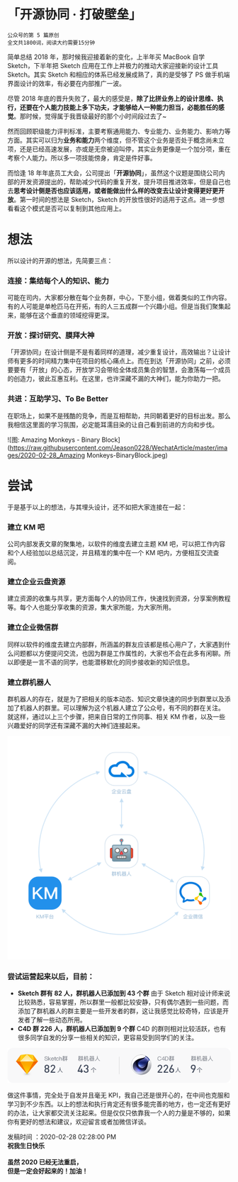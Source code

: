 # 「开源协同 · 打破壁垒」

`公众号的第 5 篇原创`
<br />`全文共1800词，阅读大约需要15分钟`

简单总结 2018 年，那时候我迎接着新的变化，上半年买 MacBook 自学 Sketch，下半年把 Sketch 应用在工作上并极力的推动大家迎接新的设计工具 Sketch。其实 Sketch 和相应的体系已经发展成熟了，真的是受够了 PS 做手机端界面设计的效率，有必要在内部推广一波。

尽管 2018 年底的晋升失败了，最大的感受是，**除了比拼业务上的设计思维、执行，还要在个人能力技能上多下功夫，才能够给人一种能力担当，必能胜任的感觉**。那时候，觉得属于我晋级最好的那个小时间段过去了~

然而回顾职级能力评判标准，主要考察通用能力、专业能力、业务能力、影响力等方面。其实可以归为**业务和能力**两个维度，但不管这个业务是否处于概念尚未立项，还是已经高速发展，亦或是无奈被迫叫停，其实业务更像是一个加分项，重在考察个人能力。所以多一项技能傍身，肯定是件好事。

而恰逢 18 年年底员工大会，公司提出「**开源协同**」，虽然这个议题是围绕公司内部的开发资源提出的，帮助减少代码的重复开发，提升项目推进效率，但是自己也去**思考设计侧是否也应该适用，或者能做出什么样的改变去让设计变得更好更开放**。第一时间的想法是 Sketch，Sketch 的开放性很好的适用于这点。进一步想看看这个模式是否可以复制到其他应用上。

# 想法

所以设计的开源的想法，先简要三点：

### 连接：集结每个人的知识、能力

可能在司内，大家都分散在每个业务群，中心，下至小组，做着类似的工作内容。有的人可能是单枪匹马在开拓，有的人三五成群一个兴趣小组。但是当我们聚集起来，能够在这个垂直的领域挖得更深。

### 开放：探讨研究、膜拜大神

「开源协同」在设计侧是不是有着同样的道理，减少重复设计，高效输出？让设计师有更多的时间精力集中在项目的核心痛点上。而在到达「开源协同」之前，必须要要有「开放」的心态，开放学习会带给全体成员集合的智慧，会激荡每一个成员的创造力，彼此互惠互利。在这里，也许深藏不漏的大神们，能为你助力一把。

### 共进：互助学习、To Be Better

在职场上，如果不是残酷的竞争，而是互相帮助，共同朝着更好的目标出发。那么我相信这里面的学习氛围，必定能耳濡目染的让自己看到前进的方向和步伐。

![图: Amazing Monkeys - Binary Block](https://raw.githubusercontent.com/Jeason0228/WechatArticle/master/images/2020-02-28_Amazing Monkeys-BinaryBlock.jpeg)

# 尝试

于是基于以上的想法，与其埋头设计，还不如把大家连接在一起：

### 建立 KM 吧

公司内部发表文章的聚集地，以软件的维度去建立主题 KM 吧，可以把工作内容和个人经验加以总结沉淀，并且精准的集中在一个 KM 吧内，方便相互交流查阅。

### 建立企业云盘资源

建立资源的收集与共享，更方面每个人的协同工作，快速找到资源，分享案例教程等。每个人也能分享收集的资源，集大家所能，为大家所用。

### 建立企业微信群

同样以软件的维度去建立内部群，所涵盖的群友应该都是核心用户了，大家遇到什么问题都以方便提问交流，也因为群是工作属性的，大家也不会在此多有闲聊。所以即便是一言不语的同学，也能潜移默化的同步接收新的知识信息。

### 建立群机器人

群机器人的存在，就是为了把相关的版本动态、知识文章快速的同步到群里以及添加了机器人的群里。可以理解为这个机器人建立了公众号，有不同的群在关注。
就这样，通过以上三个步骤，把来自日常的工作同事、相关 KM 作者，以及一些兴趣爱好的同学还有深藏不漏的大神们连接起来。

![图片: 企业微信、群机器人、企业云盘、KM 的关系](https://raw.githubusercontent.com/Jeason0228/WechatArticle/master/images/2020-02-28_wxWork_Robot_vdisk_km.png)

### 尝试运营起来以后，目前：

- **Sketch 群有 82 人，群机器人已添加到 43 个群**
  由于 Sketch 相对设计师来说比较熟悉，容易掌握，所以群里一般都比较安静，只有偶尔遇到一些问题，而添加了群机器人的群主要是一些开发者的群，这让我感觉比较奇特，应该是开发者了解一些动态所用。
- **C4D 群 226 人，群机器人已添加到 9 个群**
  C4D 的群则相对比较活跃，也有很多同学自发的分享一些相关的知识，更容易受到同学们的关注。

![图片: 目前 Sketch、C4D 群的运营情况](https://raw.githubusercontent.com/Jeason0228/WechatArticle/master/images/2020-02-28_SketchC4d.png)

做这件事情，完全处于自发并且毫无 KPI，我自己还是很开心的，在中间也克服和学习到不少东西。以上的想法和执行肯定还有很多能完善的地方，也一定还有更好的办法，让大家都交流关注起来。但是仅仅只依靠我一个人的力量是不够的，如果你有更好的想法和建议，欢迎留言或者加微信详谈。

发稿时间 ：2020-02-28 02:28:00 PM
<br  />**祝我生日快乐<br  /><br  />虽然 2020 已经无法重启，<br  />但是一定会好起来的！加油！**
